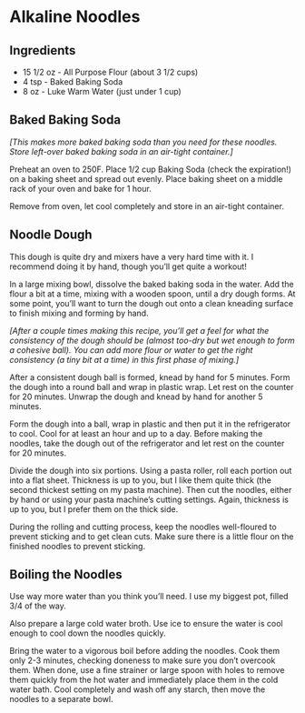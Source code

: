 # Alkaline Noodles

## Ingredients

* 15 1/2 oz - All Purpose Flour (about 3 1/2 cups)
* 4 tsp - Baked Baking Soda
* 8 oz - Luke Warm Water (just under 1 cup)


## Baked Baking Soda

_\[This makes more baked baking soda than you need for these noodles. Store left-over baked baking soda in an air-tight container.\]_

Preheat an oven to 250F. Place 1/2 cup Baking Soda (check the expiration!) on a
baking sheet and spread out evenly. Place baking sheet on a middle rack of your
oven and bake for 1 hour.

Remove from oven, let cool completely and store in an air-tight container.


## Noodle Dough

This dough is quite dry and mixers have a very hard time with it. I recommend
doing it by hand, though you’ll get quite a workout!

In a large mixing bowl, dissolve the baked baking soda in the water. Add the
flour a bit at a time, mixing with a wooden spoon, until a dry dough forms. At
some point, you’ll want to turn the dough out onto a clean kneading surface to
finish mixing and forming by hand.

_\[After a couple times making this recipe, you’ll get a feel for what the consistency of the dough should be (almost too-dry but wet enough to form a cohesive ball). You can add more flour or water to get the right consistency (a tiny bit at a time) in this first phase of mixing.\]_

After a consistent dough ball is formed, knead by hand for 5 minutes. Form the
dough into a round ball and wrap in plastic wrap. Let rest on the counter for
20 minutes. Unwrap the dough and knead by hand for another 5 minutes.

Form the dough into a ball, wrap in plastic and then put it in the refrigerator
to cool.  Cool for at least an hour and up to a day. Before making the noodles,
take the dough out of the refrigerator and let rest on the counter for 20 minutes.

Divide the dough into six portions. Using a pasta roller, roll each portion out
into a flat sheet. Thickness is up to you, but I like them quite thick
(the second thickest setting on my pasta machine). Then cut the noodles, either
by hand or using your pasta machine’s cutting settings. Again, thickness is up
to you, but I prefer them on the thick side.

During the rolling and cutting process, keep the noodles well-floured to prevent
sticking and to get clean cuts. Make sure there is a little flour on the finished
noodles to prevent sticking.

## Boiling the Noodles

Use way more water than you think you’ll need. I use my biggest pot, filled 3/4
of the way.

Also prepare a large cold water broth. Use ice to ensure the water is cool enough
to cool down the noodles quickly.

Bring the water to a vigorous boil before adding the noodles. Cook them only 2-3
minutes, checking doneness to make sure you don’t overcook them. When done, use
a fine strainer or large spoon with holes to remove them quickly from the hot water
and immediately place them in the cold water bath. Cool completely and wash off
any starch, then move the noodles to a separate bowl.

